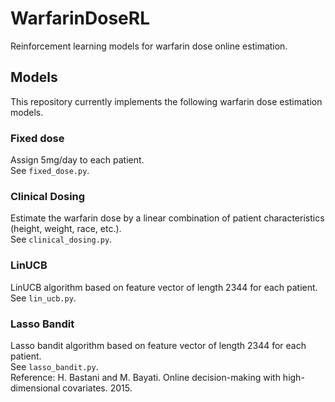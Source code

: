 # WarfarinDoseRL
Reinforcement learning models for warfarin dose online estimation.

## Models
This repository currently implements the following warfarin dose estimation models.
### Fixed dose
Assign 5mg/day to each patient.  
See `fixed_dose.py`.
### Clinical Dosing
Estimate the warfarin dose by a linear combination of patient characteristics (height, weight, race, etc.).  
See `clinical_dosing.py`.
### LinUCB
LinUCB algorithm based on feature vector of length 2344 for each patient.  
See `lin_ucb.py`.
### Lasso Bandit
Lasso bandit algorithm based on feature vector of length 2344 for each patient.  
See `lasso_bandit.py`.  
Reference: H. Bastani and M. Bayati. Online decision-making with high-dimensional covariates. 2015.
